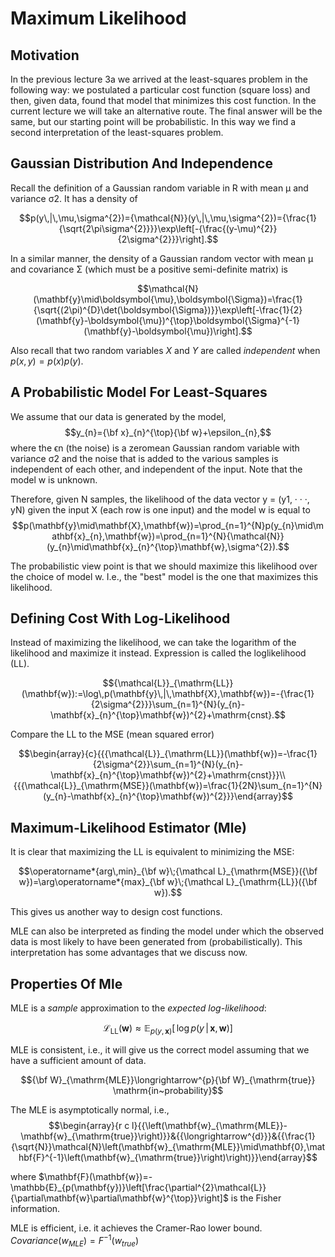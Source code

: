 # Maximum Likelihood 

## Motivation

In the previous lecture 3a we arrived at the least-squares problem in the following way: we postulated a particular cost function (square loss) and then, given data, found that model that minimizes this cost function. In the current lecture we will take an alternative route. The final answer will be the same, but our starting point will be probabilistic. In this way we find a second interpretation of the least-squares problem.

## Gaussian Distribution And Independence

Recall the definition of a Gaussian random variable in R with mean µ and variance σ2. It has a density of

$$p(y\,|\,\mu,\sigma^{2})={\mathcal{N}}(y\,|\,\mu,\sigma^{2})={\frac{1}{\sqrt{2\pi\sigma^{2}}}}\exp\left[-{\frac{(y-\mu)^{2}}{2\sigma^{2}}}\right].$$

In a similar manner, the density of a Gaussian random vector with mean µ and covariance Σ (which must be a positive semi-definite matrix) is

$$\mathcal{N}(\mathbf{y}\mid\boldsymbol{\mu},\boldsymbol{\Sigma})=\frac{1}{\sqrt{(2\pi)^{D}\det(\boldsymbol{\Sigma})}}\exp\left[-\frac{1}{2}(\mathbf{y}-\boldsymbol{\mu})^{\top}\boldsymbol{\Sigma}^{-1}(\mathbf{y}-\boldsymbol{\mu})\right].$$

Also recall that two random variables $X$ and $Y$ are called _independent_ when $p(x,y)=p(x)p(y)$.

## A Probabilistic Model For Least-Squares

We assume that our data is generated by the model,
$$y_{n}={\bf x}_{n}^{\top}{\bf w}+\epsilon_{n},$$
where the ϵn (the noise) is a zeromean Gaussian random variable with variance σ2 and the noise that is added to the various samples is independent of each other, and independent of the input. Note that the model w is unknown.

Therefore, given N samples, the likelihood of the data vector y = (y1, · · ·, yN) given the input X
(each row is one input) and the model w is equal to
$$p(\mathbf{y}\mid\mathbf{X},\mathbf{w})=\prod_{n=1}^{N}p(y_{n}\mid\mathbf{x}_{n},\mathbf{w})=\prod_{n=1}^{N}{\mathcal{N}}(y_{n}\mid\mathbf{x}_{n}^{\top}\mathbf{w},\sigma^{2}).$$

The probabilistic view point is that we should maximize this likelihood over the choice of model w. I.e., the
"best" model is the one that maximizes this likelihood.

## Defining Cost With Log-Likelihood

Instead of maximizing the likelihood, we can take the logarithm of the likelihood and maximize it instead. Expression is called the loglikelihood (LL).

$${\mathcal{L}}_{\mathrm{LL}}(\mathbf{w}):=\log\,p(\mathbf{y}\,|\,\mathbf{X},\mathbf{w})=-{\frac{1}{2\sigma^{2}}}\sum_{n=1}^{N}(y_{n}-\mathbf{x}_{n}^{\top}\mathbf{w})^{2}+\mathrm{cnst}.$$

Compare the LL to the MSE (mean squared error)

$$\begin{array}{c}{{{\mathcal{L}}_{\mathrm{LL}}(\mathbf{w})=-\frac{1}{2\sigma^{2}}\sum_{n=1}^{N}(y_{n}-\mathbf{x}_{n}^{\top}\mathbf{w})^{2}+\mathrm{cnst}}}\\ {{{\mathcal{L}}_{\mathrm{MSE}}(\mathbf{w})=\frac{1}{2N}\sum_{n=1}^{N}(y_{n}-\mathbf{x}_{n}^{\top}\mathbf{w})^{2}}}\end{array}$$

## Maximum-Likelihood Estimator (Mle)

It is clear that maximizing the LL is equivalent to minimizing the MSE:

$$\operatorname*{arg\,min}_{\bf w}\;{\mathcal L}_{\mathrm{MSE}}({\bf w})=\arg\operatorname*{max}_{\bf w}\;{\mathcal L}_{\mathrm{LL}}({\bf w}).$$

This gives us another way to design cost functions.

MLE can also be interpreted as finding the model under which the observed data is most likely to have been generated from (probabilistically). This interpretation has some advantages that we discuss now.

## Properties Of Mle

MLE is a *sample* approximation to the *expected log-likelihood*:

$${\mathcal{L}}_{\mathrm{LL}}(\mathbf{w})\approx\mathbb{E}_{p(y,\mathbf{x})}\left[\,\log p(y\,|\,\mathbf{x},\mathbf{w})\right]$$

MLE is consistent, i.e., it will give us the correct model assuming that we have a sufficient amount of data.

$${\bf W}_{\mathrm{MLE}}\longrightarrow^{p}{\bf W}_{\mathrm{true}} \mathrm{in~probability}$$

The MLE is asymptotically normal, i.e.,
$$\begin{array}{r c l}{{\left(\mathbf{w}_{\mathrm{MLE}}-\mathbf{w}_{\mathrm{true}}\right)}}&{{\longrightarrow^{d}}}&{{\frac{1}{\sqrt{N}}\mathcal{N}\left(\mathbf{w}_{\mathrm{MLE}}\mid\mathbf{0},\mathbf{F}^{-1}\left(\mathbf{w}_{\mathrm{true}}\right)\right)}}\end{array}$$

where $\mathbf{F}(\mathbf{w})=-\mathbb{E}_{p(\mathbf{y})}\left[\frac{\partial^{2}\mathcal{L}}{\partial\mathbf{w}\partial\mathbf{w}^{\top}}\right]$ is the Fisher information.

MLE is efficient, i.e. it achieves the Cramer-Rao lower bound.
$Covariance(w_{MLE}) = F^{−1}(w_{true})$